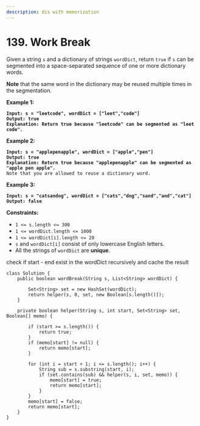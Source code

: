 ```yaml
---
description: dis with memorization
---
```


# 139. Work Break

Given a string `s` and a dictionary of strings `wordDict`, return `true` if `s` can be segmented into a space-separated sequence of one or more dictionary words.

**Note** that the same word in the dictionary may be reused multiple times in the segmentation.

&#x20;

**Example 1:**

<pre><code><strong>Input: s = "leetcode", wordDict = ["leet","code"]
</strong><strong>Output: true
</strong><strong>Explanation: Return true because "leetcode" can be segmented as "leet code".
</strong></code></pre>

**Example 2:**

<pre><code><strong>Input: s = "applepenapple", wordDict = ["apple","pen"]
</strong><strong>Output: true
</strong><strong>Explanation: Return true because "applepenapple" can be segmented as "apple pen apple".
</strong>Note that you are allowed to reuse a dictionary word.
</code></pre>

**Example 3:**

<pre><code><strong>Input: s = "catsandog", wordDict = ["cats","dog","sand","and","cat"]
</strong><strong>Output: false
</strong></code></pre>

&#x20;

**Constraints:**

* `1 <= s.length <= 300`
* `1 <= wordDict.length <= 1000`
* `1 <= wordDict[i].length <= 20`
* `s` and `wordDict[i]` consist of only lowercase English letters.
* All the strings of `wordDict` are **unique**.

check if start - end exist in the wordDict recursively and cache the result

```
class Solution {
    public boolean wordBreak(String s, List<String> wordDict) {
        
        Set<String> set = new HashSet(wordDict);
        return helper(s, 0, set, new Boolean[s.length()]);
    }

    private boolean helper(String s, int start, Set<String> set, Boolean[] memo) {
        
        if (start >= s.length()) {
            return true;
        }
        if (memo[start] != null) {
            return memo[start];
        }

        for (int i = start + 1; i <= s.length(); i++) {
            String sub = s.substring(start, i);
            if (set.contains(sub) && helper(s, i, set, memo)) {
                memo[start] = true;
                return memo[start];
            }
        }
        memo[start] = false;
        return memo[start];
    }
}
```

